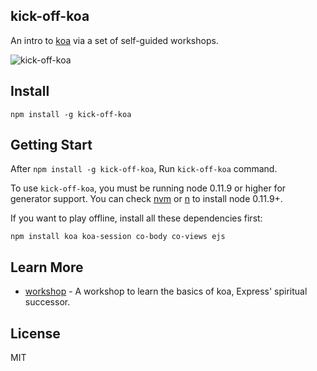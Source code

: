 kick-off-koa
----------

An intro to [koa](https//koajs.com) via a set of self-guided workshops.

![kick-off-koa](https://raw.githubusercontent.com/koajs/kick-off-koa/master/kick-off-koa.png)

## Install

```
npm install -g kick-off-koa
```

## Getting Start

After `npm install -g kick-off-koa`, Run `kick-off-koa` command.

To use `kick-off-koa`, you must be running node 0.11.9 or higher for generator support.
You can check [nvm](https://github.com/creationix/nvm) or [n](https://github.com/visionmedia/n) to
install node 0.11.9+.

If you want to play offline, install all these dependencies first:

```
npm install koa koa-session co-body co-views ejs
```

## Learn More

 - [workshop](https://github.com/koajs/workshop) - A workshop to learn the basics of koa, Express' spiritual successor.

## License

MIT
